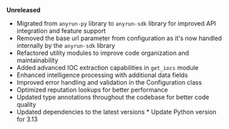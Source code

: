 **Unreleased**
* Migrated from `anyrun-py` library to `anyrun-sdk` library for improved API integration and feature support
* Removed the base url parameter from configuration as it's now handled internally by the `anyrun-sdk` library
* Refactored utility modules to improve code organization and maintainability
* Added advanced IOC extraction capabilities in `get_iocs` module
* Enhanced intelligence processing with additional data fields
* Improved error handling and validation in the Configuration class
* Optimized reputation lookups for better performance
* Updated type annotations throughout the codebase for better code quality
* Updated dependencies to the latest versions * Update Python version for 3.13
